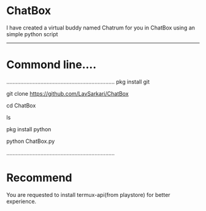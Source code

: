 # ChatBox
I have created a virtual buddy named Chatrum for you in ChatBox using an simple python script
_____________________________________________________________________________________________
# Commond line....
 ......................................................................
 pkg install git

 git clone https://github.com/LavSarkari/ChatBox 

 cd ChatBox

 ls

 pkg install python

 python ChatBox.py

 ......................................................................
# Recommend
You are requested to install termux-api(from playstore) for better experience.
